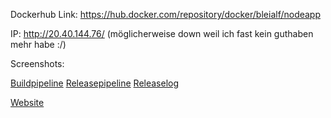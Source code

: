 Dockerhub Link: https://hub.docker.com/repository/docker/bleialf/nodeapp

IP: http://20.40.144.76/ (möglicherweise down weil ich fast kein guthaben mehr habe :/)

Screenshots:

[Buildpipeline](Screenshots/BuildPipeline.PNG)
[Releasepipeline](Screenshots/ReleasePipeline.PNG)
[Releaselog](Screenshots/CreateLog.PNG)

[Website](Screenshots/WebSite.PNG)
